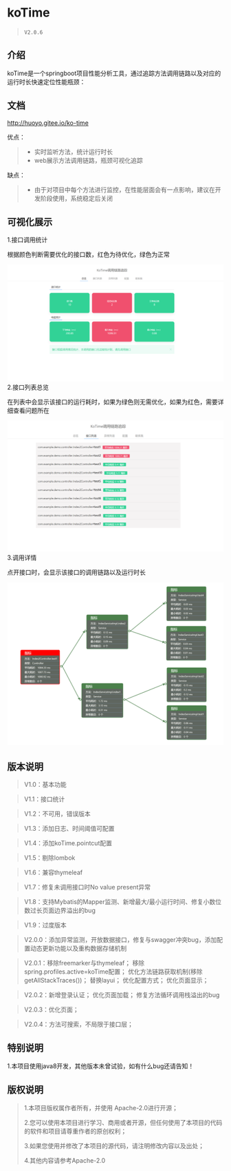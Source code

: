 # koTime


> `V2.0.6` 



## 介绍

koTime是一个springboot项目性能分析工具，通过追踪方法调用链路以及对应的运行时长快速定位性能瓶颈：


## 文档

http://huoyo.gitee.io/ko-time


优点：
> * 实时监听方法，统计运行时长
> * web展示方法调用链路，瓶颈可视化追踪



缺点：
> * 由于对项目中每个方法进行监控，在性能层面会有一点影响，建议在开发阶段使用，系统稳定后关闭



## 可视化展示

1.接口调用统计

根据颜色判断需要优化的接口数，红色为待优化，绿色为正常

![输入图片说明](docs/v201/zl.png)
2.接口列表总览

在列表中会显示该接口的运行耗时，如果为绿色则无需优化，如果为红色，需要详细查看问题所在

![输入图片说明](docs/v201/apis.png)
3.调用详情

点开接口时，会显示该接口的调用链路以及运行时长

![输入图片说明](docs/v203/ff.png)

## 版本说明

> V1.0：基本功能

> V1.1：接口统计

> V1.2：不可用，错误版本

> V1.3：添加日志、时间阈值可配置

> V1.4：添加koTime.pointcut配置

> V1.5：剔除lombok

> V1.6：兼容thymeleaf

> V1.7：修复未调用接口时No value present异常

> V1.8：支持Mybatis的Mapper监测、新增最大/最小运行时间、修复小数位数过长页面边界溢出的bug

> V1.9：过度版本

> V2.0.0：添加异常监测，开放数据接口，修复与swagger冲突bug，添加配置动态更新功能以及重构数据存储机制

> V2.0.1：移除freemarker与thymeleaf；
         移除spring.profiles.active=koTime配置；
         优化方法链路获取机制(移除getAllStackTraces())；
         替换layui；
         优化配置方式；
         优化页面显示；

> V2.0.2：新增登录认证；
          优化页面加载；
          修复方法循环调用栈溢出的bug

> V2.0.3：优化页面；

> V2.0.4：方法可搜索，不局限于接口层；

## 特别说明

1.本项目使用java8开发，其他版本未曾试验，如有什么bug还请告知！

## 版权说明

> 1.本项目版权属作者所有，并使用 Apache-2.0进行开源；
>
> 2.您可以使用本项目进行学习、商用或者开源，但任何使用了本项目的代码的软件和项目请尊重作者的原创权利；
>
> 3.如果您使用并修改了本项目的源代码，请注明修改内容以及出处；
>
> 4.其他内容请参考Apache-2.0



